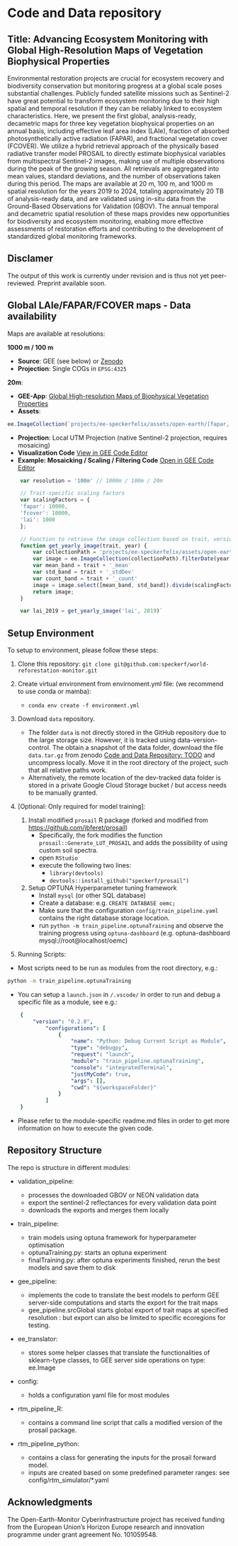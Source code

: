 # Code and Data repository

## Title: Advancing Ecosystem Monitoring with Global High-Resolution Maps of Vegetation Biophysical Properties

Environmental restoration projects are crucial for ecosystem recovery and biodiversity
conservation but monitoring progress at a global scale poses substantial challenges. Publicly
funded satellite missions such as Sentinel-2 have great potential to transform ecosystem
monitoring due to their high spatial and temporal resolution if they can be reliably linked to
ecosystem characteristics. Here, we present the first global, analysis-ready, decametric maps
for three key vegetation biophysical properties on an annual basis, including effective leaf area
index (LAIe), fraction of absorbed photosynthetically active radiation (FAPAR), and fractional
vegetation cover (FCOVER). We utilize a hybrid retrieval approach of the physically based
radiative transfer model PROSAIL to directly estimate biophysical variables from multispectral
Sentinel-2 images, making use of multiple observations during the peak of the growing season.
All retrievals are aggregated into mean values, standard deviations, and the number of
observations taken during this period. The maps are available at 20 m, 100 m, and 1000 m
spatial resolution for the years 2019 to 2024, totaling approximately 20 TB of analysis-ready
data, and are validated using in-situ data from the Ground-Based Observations for Validation
(GBOV). The annual temporal and decametric spatial resolution of these maps provides new
opportunities for biodiversity and ecosystem monitoring, enabling more effective assessments of
restoration efforts and contributing to the development of standardized global monitoring
frameworks.

## Disclamer

The output of this work is currently under revision and is thus not yet peer-reviewed. Preprint available soon. 

## Global LAIe/FAPAR/FCOVER maps - Data availability

Maps are available at resolutions: 

**1000 m / 100 m**
- **Source**: GEE (see below) or [Zenodo](https://doi.org/10.5281/zenodo.15052975)
- **Projection**: Single COGs in `EPSG:4325`

**20m**: 
- **GEE-App**: [Global High-resolution Maps of Biophysical Vegetation Properties](https://ee-speckerfelix.projects.earthengine.app/view/global-trait-maps)
- **Assets**: 
```js
ee.ImageCollection(`projects/ee-speckerfelix/assets/open-earth/[fapar, lai, fcover]_predictions-mlp_[1000m, 100m, 20m]_v01`)
```
- **Projection**: Local UTM Projection (native Sentinel-2 projection, requires mosaicing)
- **Visualization Code** [View in GEE Code Editor](https://code.earthengine.google.com/7207cd15a5cc312ac816dc76cd60b450)
- **Example: Mosaicking / Scaling / Filtering Code** [Open in GEE Code Editor](https://code.earthengine.google.com/22fc7da25a4dbe758988cbee9afcf763)
```js
    var resolution = '100m' // 1000m / 100m / 20m

    // Trait-specific scaling factors
    var scalingFactors = {
    'fapar': 10000,
    'fcover': 10000,
    'lai': 1000
    };

    // Function to retrieve the image collection based on trait, version, and year
    function get_yearly_image(trait, year) {
        var collectionPath = 'projects/ee-speckerfelix/assets/open-earth/' + trait + '_predictions-mlp_' + resolution + '_v01';
        var image = ee.ImageCollection(collectionPath).filterDate(year + '-01-01', year + '-12-31').mosaic();
        var mean_band = trait + '_mean'
        var std_band = trait + '_stdDev'
        var count_band = trait + '_count'
        image = image.select([mean_band, std_band]).divide(scalingFactors[trait]).addBands(image.select([count_band]))
        return image;
    }

    var lai_2019 = get_yearly_image('lai', 2019)`
```

## Setup Environment

To setup to environment, please follow these steps:

1. Clone this repository: `git clone git@github.com:speckerf/world-reforestation-monitor.git`
2. Create virtual environment from envirnoment.yml file: (we recommend to use conda or mamba):
    - `conda env create -f environment.yml`

3. Download `data` repository. 
    - The folder `data` is not directly stored in the GitHub repository due to the large storage size. However, it is tracked using data-version-control. The obtain a snapshot of the data folder, download the file `data.tar.gz` from zenodo [Code and Data Repository: TODO](TODO) and uncompress locally. Move it in the root directory of the project, such that all relative paths work. 
    - Alternatively, the remote location of the dev-tracked data folder is stored in a private Google Cloud Storage bucket / but access needs to be manually granted. 

4. \[Optional: Only required for model training\]: 
    1. Install modified `prosail` R package (forked and modified from https://github.com/jbferet/prosail)
        - Specifically, the fork modifies the function `prosail::Generate_LUT_PROSAIL` and adds the possibility of using custom soil spectra. 
        - open `RStudio`
        - execute the following two lines:
            - `library(devtools)`
            - `devtools::install_github("speckerf/prosail")`
    2. Setup OPTUNA Hyperparameter tuning framework
        - Install `mysql` (or other SQL database)
        - Create a database: e.g. `CREATE DATABASE oemc;`
        - Make sure that the configuration `config/train_pipeline.yaml` contains the right database storage location. 
        - run `python -m train_pipeline.optunaTraining` and observe the training progress using `optuna-dashboard` (e.g. optuna-dashboard mysql://root@localhost/oemc)

5. Running Scripts: 
- Most scripts need to be run as modules from the root directory, e.g.: 
```bash
python -m train_pipeline.optunaTraining
```
- You can setup a `launch.json` in `/.vscode/` in order to run and debug a specific file as a module, see e.g.:
```yaml
    {
        "version": "0.2.0",
            "configurations": [
                {
                    "name": "Python: Debug Current Script as Module",
                    "type": "debugpy",
                    "request": "launch",
                    "module": "train_pipeline.optunaTraining",
                    "console": "integratedTerminal",
                    "justMyCode": true,
                    "args": [],
                    "cwd": "${workspaceFolder}"
                }
            ]
    }
```
- Please refer to the module-specific readme.md files in order to get more information on how to execute the given code. 


## Repository Structure
The repo is structure in different modules:
- validation_pipeline:
    - processes the downloaded GBOV or NEON validation data
    - export the sentinel-2 reflectances for every validation data point
    - downloads the exports and merges them locally

- train_pipeline:
    - train models using optuna framework for hyperparameter optimisation
    - optunaTraining.py: starts an optuna experiment 
    - finalTraining.py: after optuna experiments finished, rerun the best models and save them to disk

- gee_pipeline: 
    - implements the code to translate the best models to perform GEE server-side computations and starts the export for the trait maps
    - gee_pipeline.srcGlobal starts global export of trait maps at specified resolution : but export can also be limited to specific ecoregions for testing. 
    
- ee_translator: 
    - stores some helper classes that translate the functionalities of sklearn-type classes, to GEE server side operations on type: ee.Image

- config:
    - holds a configuration yaml file for most modules

- rtm_pipeline_R:
    - contains a command line script that calls a modified version of the prosail package. 

- rtm_pipeline_python:
    - contains a class for generating the inputs for the prosail forward model. 
    - inputs are created based on some predefined parameter ranges: see config/rtm_simulator/*.yaml

## Acknowledgments

The Open-Earth-Monitor Cyberinfrastructure project has received funding from the European
Union’s Horizon Europe research and innovation programme under grant agreement No.
101059548.